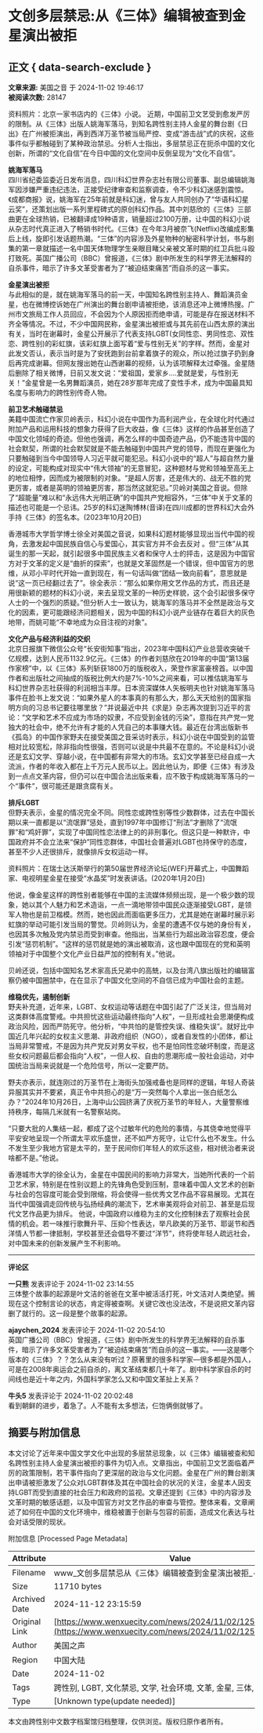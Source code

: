 # 文创多层禁忌:从《三体》编辑被查到金星演出被拒

## 正文 { data-search-exclude }


**文章来源:** 美国之音 于 2024-11-02 19:46:17  
**被阅读次数:** 28147

资料照片：北京一家书店内的《三体》小说。 近期，中国前卫文艺受到愈发严厉的限制。从《三体》出版人姚海军落马，到知名跨性别主持人金星的舞台剧《日出》在广州被拒演出，再到西洋万圣节被当局严控、变成“游击战”式的庆祝，这些事件似乎都触碰到了某种政治禁忌。分析人士指出，多层禁忌正在扼杀中国的文化创新，所谓的“文化自信”在今日中国的文化空间中反倒呈现为“文化不自信”。

**姚海军落马**  
四川省纪委监委近日发布消息，四川科幻世界杂志社有限公司董事、副总编辑姚海军因涉嫌严重违纪违法，正接受纪律审查和监察调查，令不少科幻迷感到震惊。《成都商报》说，姚海军在25年前就是科幻迷，曾与友人共同创办了“华语科幻星云奖”，还策划出版一系列里程碑式的原创科幻作品。其中刘慈欣的《三体》三部曲更在全球热销，已被翻译成19种语言，销量超过2100万册，让中国的科幻小说从杂志时代真正进入了畅销书时代。《三体》在今年3月被奈飞(Netflix)改编成影集后上线，旋即引发话题热潮。“三体”的内容涉及外星物种的秘密科学计划，书与剧集的第一章就描述一名中国天体物理学生亲眼目睹父亲被文革时期的红卫兵批斗殴打致死。英国广播公司（BBC）曾报道，《三体》剧中所发生的科学界无法解释的自杀事件，暗示了许多文革受害者为了“被迫结束痛苦”而自杀的这一事实。

**金星演出被拒**  
与此相似的是，就在姚海军落马的前一天，中国知名跨性别主持人、舞蹈演员金星，也在微博控诉她在广州演出的舞台剧申请被拒绝，该消息还冲上微博热搜。广州市文旅局工作人员回应，不会因为个人原因拒而绝申请，可能是存在报送材料不齐全等情况。不过，不少中国网民称，金星演出被拒或与其先前在山西太原的演出有关，当时在谢幕时，金星公开展示了代表支持LGBT(女同性恋、男同性恋、双性恋、跨性别)的彩虹旗，该彩虹旗上面写着“爱与性别无关”的字样。然而，金星对此发文否认，表示当时是为了安抚跑到台前拿着旗子的观众，所以抢过旗子扔到身后再完成谢幕。但网友搜出她在山西谢幕的视频，认为该项解释太过牵强。金星随后删除了相关微博，日前又发文说：“爱祖国，爱家乡….爱就是爱，与性别无关！”金星曾是一名男舞蹈演员，她在28岁那年完成了变性手术，成为中国最具知名度与影响力的跨性别传奇人物。

**前卫艺术触碰禁忌**  
美籍中国流亡作家贝岭表示，科幻小说在中国作为高利润产业，在全球化时代通过附加产品和运用科技的想象力获得了巨大收益，像《三体》这样的作品甚至创造了中国文化领域的奇迹。但他也强调，再怎么样的中国奇迹产品，仍不能违背中国的社会默契，所谓的社会默契就是不能去触碰到中国共产党的领导，而现在更强化为只要触碰到当今中国领导人习近平就可能犯忌。科幻小说中的“超人”与超自然力量的设定，可能构成对现实中“伟大领袖”的无意冒犯，这种题材与党和领袖至高无上的地位相悖，因而成为被限制的对象。“是超人厉害，还是伟大的、战无不胜的党更厉害，或者是英明的领袖更厉害，那当然这就犯忌。”贝岭对美国之音说。但除了“超能量”难以和“永远伟大光明正确”的中国共产党相容外，“三体”中关于文革的描述也可能是一个忌讳。25岁的科幻迷陶博林(音译)在四川成都的世界科幻大会外手持《三体》的签名本。(2023年10月20日)

香港城市大学哲学博士徐全对美国之音说，如果科幻题材能够显现出当代中国的视角，去激发起中国民族自信心与爱国心，其实官方并不会去反对 。但“三体”从其诞生的那一天起，就引起很多中国民族主义者和保守人士的抨击，这是因为中国官方对于文革的定义是“曲折的探索”，也就是文革固然是一个错误，但中国官方的思维，从邓小平时代开始一直到现在，有一句话叫做“团结一致向前看”，意思就是说“这一页已经翻过去了”。徐全表示：“那么如果你用文艺作品的方式，而且还是用很新颖的题材的科幻小说，来去呈现文革的一种历史样貌，这个会引起很多保守人士的一个强烈的质疑。”但分析人士一致认为，姚海军的落马并不全然是政治与文化的因素，更可能跟经济问题相关，因为中国的科幻小说产业链存在着巨大的灰色地带，而姚可能“不幸地成为众目注视的对象”。

**文化产品与经济利益的交织**  
北京日报旗下微信公众号“长安街知事”指出，2023年中国科幻产业总营收突破千亿规模，达到人民币1132.9亿元。《三体》的作者刘慈欣在2019年的中国“第13届作家榜”中，以《三体》系列斩获1800万的版税收入，荣登作家富豪榜首。以中国作者和出版社之间抽成的版税比例大约是7%-10%之间来看，可以推估姚海军与科幻世界杂志社获得的利润相当丰厚。日本资深媒体人矢板明夫也针对姚海军落马事件在脸书上发文说：“如果外星人的本事真的有那么大，那么天天给别的国家指明方向的习总书记要往哪里放？”并说最近中共《求是》杂志再次提到习近平的言论：“文学和艺术不应成为市场的奴隶，不应受到金钱的污染”，意指在共产党一党独大的社会中，绝不允许有才能的人凭自己的本事赚大钱。最近在台湾出版新书《孤岛》的中国作家野夫在接受美国之音采访时表示，科幻小说在中国受到的监管相对比较宽松，除非指向性很强，否则可以说是中共最不在意的。不论是科幻小说还是玄幻文学、穿越小说，在中国都有非常大的市场。玄幻文学甚至已经自成一大流派，作者的年收入都在上千万元人民币以上。因此他认为，即便《三体》有涉及到一点点文革内容，但仍可以在中国合法出版来看，应不致于构成姚海军落马的一个“事件”，很可能还是跟贪腐有关。

**排斥LGBT**  
但野夫表示，金星的情况完全不同。同性恋或跨性别等性少数群体，过去在中国长期以来一直都是以“流氓罪”惩处，直到1997年中国修订“刑法”才删除了“流氓罪”和“鸡奸罪”，实现了中国同性恋法律上的的非刑事化。但这只是一种默许，中国政府并不会立法来“保护”同性恋群体，中国社会普遍对LGBT也持保守的态度，甚至不少人还很排斥，就像排斥女权运动一样。

资料照片：在瑞士达沃斯举行的第50届世界经济论坛(WEF)开幕式上，中国舞蹈家、电视明星金星在接受“水晶奖”时发表讲话。(2020年1月20日)

他说，像金星这样的跨性别者能够在中国的主流媒体频频出现，是一个极少数的现象，她以其个人魅力和艺术造诣，一点一滴地带领中国民众逐渐接受LGBT，是领军人物也是前卫楷模。然而，她也因此而面临更多压力，尤其是她在谢幕时展示彩虹旗的举动可能引发当局的警觉。贝岭则认为，金星的遭遇不仅与她的身份有关，也因其多次触及党内禁忌而受到审查。他指出，当某些行为超出政治容忍度，便会引发“惩罚机制”。“这样的惩罚就是她的演出被取消，这也跟中国现在的党和英明领袖对于中国整个文化产业日益严加的控制有关。”他说。

贝岭还说，包括中国知名艺术家高氏兄弟中的高兟，以及台湾八旗出版社的编辑富察仍被中国圈禁中，在在显示了中国文化空间的不自信已成为中国社会的主题。

**维稳优先，遏制创新**  
野夫补充道，近年来，LGBT、女权运动等话题在中国引起了广泛关注，但当局对这类群体高度警戒。中共担忧这些运动最终指向“人权”，一旦形成社会思潮便构成政治风险，因而严防死守。他分析，“中共怕的是管控失误、维稳失误”。就好比中国近几年兴起的女权主义思潮、非政府组织（NGO），或者自发性的小团体，都让当局非常警戒，不是因为共产党反对男女平权，也不是怕同性恋破坏制度，而是这些女权问题最后都会指向“人权”，一但人权、自由的思潮形成一股社会运动，对中国统治当局来说就是一个危险信号，所以一定要严防。

野夫亦表示，就连刚过的万圣节在上海街头加强戒备也是同样的逻辑，年轻人奇装异服其实并不要紧，真正令中共担心的是“万一突然每个人拿出一张白纸怎么办？”2024年10月26日，上海中山公园挤满了庆祝万圣节的年轻人，大量警察维持秩序，每隔几米就有一名警察站岗。

“只要大批的人集结一起，都成了这个过敏年代的危险的事情，与其侥幸地觉得平平安安地呈现一个所谓太平欢乐盛世，还不如严方死守，让它什么也不发生。什么不发生至少我地方官是太平的，至于民间你们年轻人的欢乐这些，相对统治者来说啥都不是。”他说。

香港城市大学的徐全认为，金星在中国民间的影响力非常大，当她所代表的一个前卫艺术家，特别是在性别议题上的先锋角色受到压制，意味着中国人文艺术的创新与社会的包容度可能会受到限缩，将会使得一些优秀文艺作品不容易展现。尤其在当代中国强调走回传统与弘扬经典的潮流下，艺术审美观将会对前卫、甚至是后现代文艺作品更为排斥。 他说，中国政府以维稳为主的文化控制抹去了观察社会民情的机会。若一味推行歌舞升平、压抑个性表达，举凡欧美的万圣节、耶诞节和西洋情人节都一律抵制，学校甚至还会倡导不要过“洋节”，终将使年轻人疏远社会，对中国未来的创新发展产生不利影响。

---

**评论区**

**一只熊** 发表评论于 2024-11-02 23:14:55  
三体整个故事的起源是叶文洁的爸爸在文革中被活活打死，叶文洁对人类绝望。搁现在这个控制言论的状态，肯定得被查啊。关键它改也没法改，不是说把文革内容删了就行的。这一段是整个故事的起源。

**ajaychen_2024** 发表评论于 2024-11-02 20:54:10  
英国广播公司（BBC）曾报道，《三体》剧中所发生的科学界无法解释的自杀事件，暗示了许多文革受害者为了“被迫结束痛苦”而自杀的这一事实。——这是哪个版本的《三体》？？怎么从来没有听过？原著里的很多科学家—很多都是外国人，可是在2008年奥运会之前自杀的，离文革结束都几十年了。剧中科学家自杀的时间线也是近十年之内，外国科学家怎么又和中国文革扯上关系？

**牛头5** 发表评论于 2024-11-02 20:02:48  
看到朝鲜的进步，着急了。人不能有太多想法，仨饱俩倒就够了。

## 摘要与附加信息

<!-- tcd_abstract -->
本文讨论了近年来中国文学文化中出现的多层禁忌现象，以《三体》编辑被查和知名跨性别主持人金星演出被拒的事件为切入点。文章指出，中国前卫文艺面临着严厉的政策限制，若干事件指向了更深层的政治与文化问题。金星在广州的舞台剧演出申请被拒激发了公众对LGBT群体及其在中国社会的状况的关注，金星本人因支持LGBT而受到直接的社会压力和政府的监视。文章还提到《三体》中的内容涉及文革时期的敏感话题，以及中国官方对文艺作品的审查与管控。整体来看，文章阐述了如何在中国的文化环境中，维稳被置于创新与包容的前面，造成文化表达与社会对话受限的现状。
<!-- tcd_abstract_end -->

附加信息 [Processed Page Metadata]

| Attribute       | Value                                  |
|-----------------|----------------------------------------|
| Filename        | www_文创多层禁忌从《三体》编辑被查到金星演出被拒_-_文学城.md                             |
| Size            | 11710 bytes                           |
| Archived Date   | 2024-11-12 23:15:59                             |
| Original Link   | [https://www.wenxuecity.com/news/2024/11/02/125850832.html](https://www.wenxuecity.com/news/2024/11/02/125850832.html)                       |
| Author          | 美国之声                               |
| Region          | 中国大陆                               |
| Date            | 2024-11-02                                 |
| Tags            | 跨性别, LGBT, 文化禁忌, 文学, 社会环境, 文革, 金星, 三体, 艺术审查                                 |
| Type            | [Unknown type(update needed)]                                 |
<!-- tcd_table_end -->

本文由跨性别中文数字档案馆归档整理，仅供浏览。版权归原作者所有。
